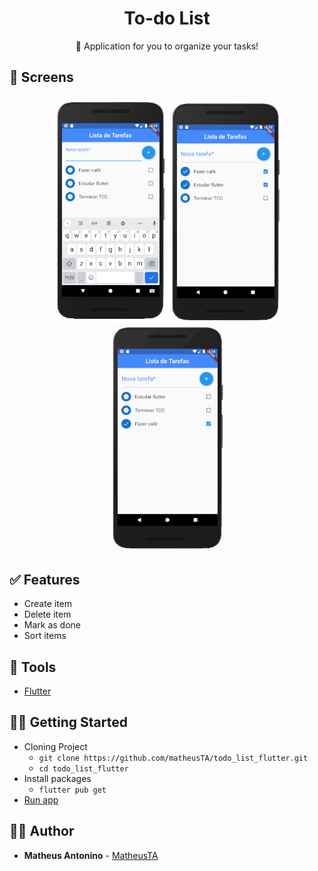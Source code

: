 <h1 align="center">
  <strong>To-do List</strong>
</h1> 

<p align="center">
📜 Application for you to organize your tasks!
</p> 

## 🎨 Screens

<h3 align="center">
  <img alt="Flutter app" 
    src="https://github.com/matheusTA/todo_list_flutter/blob/master/snapshots/screen1.PNG?raw=true" width="180px"/>
  <img alt="Flutter App" 
    src="https://github.com/matheusTA/todo_list_flutter/blob/master/snapshots/screen2.PNG?raw=true" width="180px"/>
    	<img alt="Flutter app" 
    src="https://github.com/matheusTA/todo_list_flutter/blob/master/snapshots/video.gif?raw=true" width="180px"/>
</h3>

## ✅ Features
   - Create item
   - Delete item
   - Mark as done
   - Sort items

## 🧰 Tools

- [Flutter](https://flutter.dev/docs)

## 👩‍🏫 Getting Started

- Cloning Project
  - `git clone https://github.com/matheusTA/todo_list_flutter.git`
  - `cd todo_list_flutter`
- Install packages
  - `flutter pub get`
- [Run app](https://flutter.dev/docs/get-started/test-drive?tab=terminal)
 
## 🙋‍♂️ Author

* **Matheus Antonino** - [MatheusTA](https://github.com/matheusTA)
